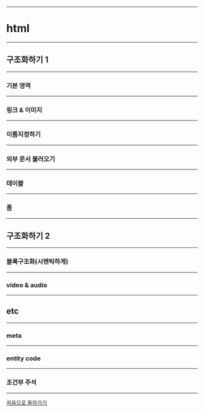 ___
# html

___
## 구조화하기 1
___
  ### 기본 영역
___
  ### 링크 &amp; 이미지
___
  ### 이름지정하기
___
  ### 외부 문서 불러오기
___
  ### 테이블
___
  ### 폼
  
___
## 구조화하기 2
___
  ### 블록구조화(시멘틱하게)
___
  ### video & audio
  
___
## etc
___
  ### meta
___
  ### entity code
___
  ### 조건부 주석
  
<!-- 
___
## 
___
### svg
___
### canvas
-->


___
[처음으로 돌아가기](./webStandard.md)